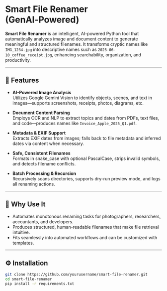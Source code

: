 # Smart File Renamer (GenAI‑Powered)

**Smart File Renamer** is an intelligent, AI-powered Python tool that automatically analyzes image and document content to generate meaningful and structured filenames. It transforms cryptic names like `IMG_1234.jpg` into descriptive names such as `2025-06-10_coffee_receipt.jpg`, enhancing searchability, organization, and productivity.

---

## 🚀 Features

- **AI-Powered Image Analysis**  
  Utilizes Google Gemini Vision to identify objects, scenes, and text in images—supports screenshots, receipts, photos, diagrams, etc.

- **Document Content Parsing**  
  Employs OCR and NLP to extract topics and dates from PDFs, text files, and code—produces names like `Invoice_Apple_2025_Q1.pdf`.

- **Metadata & EXIF Support**  
  Extracts EXIF dates from images; falls back to file metadata and inferred dates via content when necessary.

- **Safe, Consistent Filenames**  
  Formats in snake_case with optional PascalCase, strips invalid symbols, and detects filename conflicts.

- **Batch Processing & Recursion**  
  Recursively scans directories, supports dry-run preview mode, and logs all renaming actions.

---

## 🧠 Why Use It

- Automates monotonous renaming tasks for photographers, researchers, accountants, and developers.  
- Produces structured, human-readable filenames that make file retrieval intuitive.  
- Fits seamlessly into automated workflows and can be customized with templates.

---

## ⚙️ Installation

```sh
git clone https://github.com/yourusername/smart-file-renamer.git
cd smart-file-renamer
pip install -r requirements.txt
